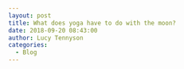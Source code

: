 ```yaml
---
layout: post
title: What does yoga have to do with the moon?
date: 2018-09-20 08:43:00
author: Lucy Tennyson
categories:
  - Blog
---
```

